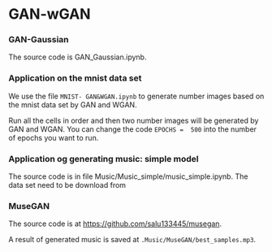 # GAN-wGAN


### GAN-Gaussian

The source code is GAN_Gaussian.ipynb.

### Application on the mnist data set

We use the file `MNIST- GAN&WGAN.ipynb` to generate number images based on the mnist data set by GAN and WGAN. 

Run all the cells in order and then two number images will be generated by GAN and WGAN.  You can change the code `EPOCHS =  500` into the number of epochs you want to run. 


### Application og generating music: simple model
The source code is in file Music/Music_simple/music_simple.ipynb.
The data set need to be download from 

### MuseGAN

The source code is at https://github.com/salu133445/musegan.

A result of generated music is saved at `.Music/MuseGAN/best_samples.mp3`.

